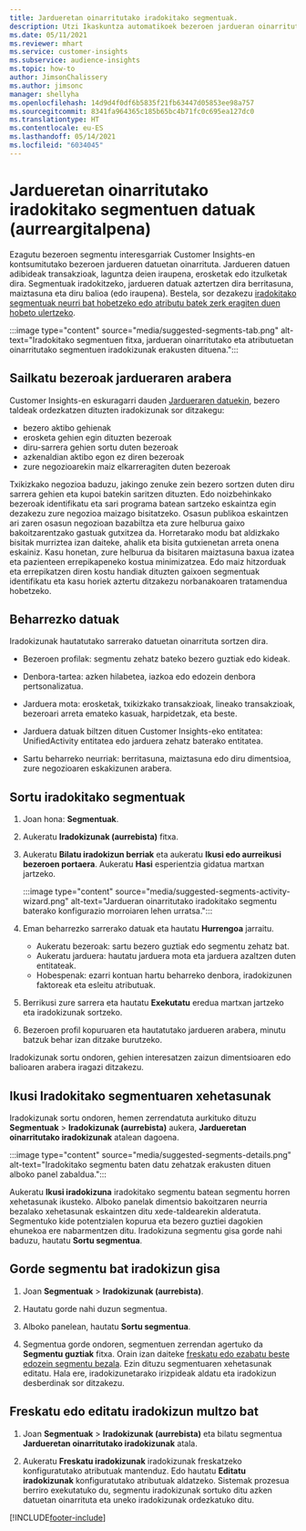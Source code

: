 ```yaml
---
title: Jardueretan oinarritutako iradokitako segmentuak.
description: Utzi Ikaskuntza automatikoek bezeroen jardueran oinarritutako segmentu berri eta interesgarriak aurkitzen laguntzen.
ms.date: 05/11/2021
ms.reviewer: mhart
ms.service: customer-insights
ms.subservice: audience-insights
ms.topic: how-to
author: JimsonChalissery
ms.author: jimsonc
manager: shellyha
ms.openlocfilehash: 14d9d4f0df6b5835f21fb63447d05853ee98a757
ms.sourcegitcommit: 8341fa964365c185b65bc4b71fc0c695ea127dc0
ms.translationtype: HT
ms.contentlocale: eu-ES
ms.lasthandoff: 05/14/2021
ms.locfileid: "6034045"
---
```

# <a name="suggested-segments-based-on-activity-data-preview"></a>Jardueretan oinarritutako iradokitako segmentuen datuak (aurreargitalpena)

Ezagutu bezeroen segmentu interesgarriak Customer Insights-en kontsumitutako bezeroen jardueren datuetan oinarrituta. Jardueren datuen adibideak transakzioak, laguntza deien iraupena, erosketak edo itzulketak dira. Segmentuak iradokitzeko, jardueren datuak aztertzen dira berritasuna, maiztasuna eta diru balioa (edo iraupena). Bestela, sor dezakezu [iradokitako segmentuak neurri bat hobetzeko edo atributu batek zerk eragiten duen hobeto ulertzeko](suggested-segments.md).

:::image type="content" source="media/suggested-segments-tab.png" alt-text="Iradokitako segmentuen fitxa, jardueran oinarritutako eta atributuetan oinarritutako segmentuen iradokizunak erakusten dituena.":::

## <a name="categorize-customers-by-activity"></a>Sailkatu bezeroak jardueraren arabera

Customer Insights-en eskuragarri dauden [Jardueraren datuekin](activities.md), bezero taldeak ordezkatzen dituzten iradokizunak sor ditzakegu:

- bezero aktibo gehienak 
- erosketa gehien egin dituzten bezeroak 
- diru-sarrera gehien sortu duten bezeroak 
- azkenaldian aktibo egon ez diren bezeroak 
- zure negozioarekin maiz elkarreragiten duten bezeroak  

Txikizkako negozioa baduzu, jakingo zenuke zein bezero sortzen duten diru sarrera gehien eta kupoi batekin saritzen dituzten. Edo noizbehinkako bezeroak identifikatu eta sari programa batean sartzeko eskaintza egin dezakezu zure negozioa maizago bisitatzeko.
Osasun publikoa eskaintzen ari zaren osasun negozioan bazabiltza eta zure helburua gaixo bakoitzarentzako gastuak gutxitzea da. Horretarako modu bat aldizkako bisitak murriztea izan daiteke, ahalik eta bisita gutxienetan arreta onena eskainiz. Kasu honetan, zure helburua da bisitaren maiztasuna baxua izatea eta pazienteen errepikapeneko kostua minimizatzea. Edo maiz hitzorduak eta errepikatzen diren kostu handiak dituzten gaixoen segmentuak identifikatu eta kasu horiek aztertu ditzakezu norbanakoaren tratamendua hobetzeko. 

## <a name="required-data"></a>Beharrezko datuak

Iradokizunak hautatutako sarrerako datuetan oinarrituta sortzen dira. 

- Bezeroen profilak: segmentu zehatz bateko bezero guztiak edo kideak. 

- Denbora-tartea: azken hilabetea, iazkoa edo edozein denbora pertsonalizatua.

- Jarduera mota: erosketak, txikizkako transakzioak, lineako transakzioak, bezeroari arreta emateko kasuak, harpidetzak, eta beste.  

- Jarduera datuak biltzen dituen Customer Insights-eko entitatea: UnifiedActivity entitatea edo jarduera zehatz baterako entitatea. 

- Sartu beharreko neurriak: berritasuna, maiztasuna edo diru dimentsioa, zure negozioaren eskakizunen arabera.

## <a name="generate-suggested-segments"></a>Sortu iradokitako segmentuak

1. Joan hona: **Segmentuak**.

1. Aukeratu **Iradokizunak (aurrebista)** fitxa.

1. Aukeratu **Bilatu iradokizun berriak** eta aukeratu **Ikusi edo aurreikusi bezeroen portaera**. Aukeratu **Hasi** esperientzia gidatua martxan jartzeko.

   :::image type="content" source="media/suggested-segments-activity-wizard.png" alt-text="Jardueran oinarritutako iradokitako segmentu baterako konfigurazio morroiaren lehen urratsa.":::

1. Eman beharrezko sarrerako datuak eta hautatu **Hurrengoa** jarraitu.

   - Aukeratu bezeroak: sartu bezero guztiak edo segmentu zehatz bat.
   - Aukeratu jarduera: hautatu jarduera mota eta jarduera azaltzen duten entitateak.
   - Hobespenak: ezarri kontuan hartu beharreko denbora, iradokizunen faktoreak eta esleitu atributuak.

1. Berrikusi zure sarrera eta hautatu **Exekutatu** eredua martxan jartzeko eta iradokizunak sortzeko.

1. Bezeroen profil kopuruaren eta hautatutako jardueren arabera, minutu batzuk behar izan ditzake burutzeko. 

Iradokizunak sortu ondoren, gehien interesatzen zaizun dimentsioaren edo balioaren arabera iragazi ditzakezu. 

## <a name="view-details-of-a-suggested-segment"></a>Ikusi Iradokitako segmentuaren xehetasunak

Iradokizunak sortu ondoren, hemen zerrendatuta aurkituko dituzu **Segmentuak** > **Iradokizunak (aurrebista)** aukera, **Jardueretan oinarritutako iradokizunak** atalean dagoena.

:::image type="content" source="media/suggested-segments-details.png" alt-text="Iradokitako segmentu baten datu zehatzak erakusten dituen alboko panel zabaldua.":::

Aukeratu **Ikusi iradokizuna** iradokitako segmentu batean segmentu horren xehetasunak ikusteko. Alboko panelak dimentsio bakoitzaren neurria bezalako xehetasunak eskaintzen ditu xede-taldearekin alderatuta. Segmentuko kide potentzialen kopurua eta bezero guztiei dagokien ehunekoa ere nabarmentzen ditu. Iradokizuna segmentu gisa gorde nahi baduzu, hautatu **Sortu segmentua**.    

## <a name="save-a-suggestion-as-a-segment"></a>Gorde segmentu bat iradokizun gisa

1. Joan **Segmentuak** > **Iradokizunak (aurrebista)**.

1. Hautatu gorde nahi duzun segmentua. 

1. Alboko panelean, hautatu **Sortu segmentua**. 

1. Segmentua gorde ondoren, segmentuen zerrendan agertuko da **Segmentu guztiak** fitxa. Orain izan daiteke [freskatu edo ezabatu beste edozein segmentu bezala](segments.md). Ezin dituzu segmentuaren xehetasunak editatu. Hala ere, iradokizunetarako irizpideak aldatu eta iradokizun desberdinak sor ditzakezu.

## <a name="refresh-or-edit-a-set-of-suggestions"></a>Freskatu edo editatu iradokizun multzo bat

1. Joan **Segmentuak** > **Iradokizunak (aurrebista)** eta bilatu segmentua **Jardueretan oinarritutako iradokizunak** atala.

1. Aukeratu **Freskatu iradokizunak** iradokizunak freskatzeko konfiguratutako atributuak mantenduz. Edo hautatu **Editatu iradokizunak** konfiguratutako atributuak aldatzeko. Sistemak prozesua berriro exekutatuko du, segmentu iradokizunak sortuko ditu azken datuetan oinarrituta eta uneko iradokizunak ordezkatuko ditu.

[!INCLUDE[footer-include](../includes/footer-banner.md)]
